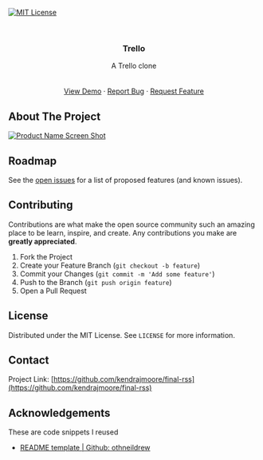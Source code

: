 
[![MIT License][license-shield]][license-url]




<!-- PROJECT LOGO -->
<br />
<p align="center">
  <h3 align="center">Trello</h3>

  <p align="center">
    A Trello clone
    <br />
    <br />
    <br />
    <a href="https://final-rss-kjm.herokuapp.com/">View Demo</a>
    ·
    <a href="https://github.com/kendrajmoore/final-rss/issues">Report Bug</a>
    ·
    <a href="https://github.com/kendrajmoore/final-rss/issues">Request Feature</a>
  </p>
</p>




<!-- ABOUT THE PROJECT -->
## About The Project

[![Product Name Screen Shot][product-screenshot]](https://i.ibb.co/8bh7M4j/Screen-Shot-2022-01-09-at-10-00-37-AM.png)




<!-- ROADMAP -->
## Roadmap

See the [open issues](https://github.com/kendrajmoore/final-rss/issues) for a list of proposed features (and known issues).



<!-- CONTRIBUTING -->
## Contributing

Contributions are what make the open source community such an amazing place to be learn, inspire, and create. Any contributions you make are **greatly appreciated**.

1. Fork the Project
2. Create your Feature Branch (`git checkout -b feature`)
3. Commit your Changes (`git commit -m 'Add some feature'`)
4. Push to the Branch (`git push origin feature`)
5. Open a Pull Request



<!-- LICENSE -->
## License

Distributed under the MIT License. See `LICENSE` for more information.



<!-- CONTACT -->
## Contact

Project Link: [https://github.com/kendrajmoore/final-rss](https://github.com/kendrajmoore/final-rss)



<!-- ACKNOWLEDGEMENTS -->
## Acknowledgements
These are code snippets I reused 

* [README template | Github: othneildrew](https://github.com/othneildrew/Best-README-Template)






[license-shield]: https://img.shields.io/badge/License-MIT-yellow.svg
[license-url]: https://opensource.org/licenses/MIT
[linkedin-shield]: https://img.shields.io/badge/-LinkedIn-black.svg?style=for-the-badge&logo=linkedin&colorB=555
[linkedin-url]: https://www.linkedin.com/in/kendrajmoore/
[product-screenshot]: https://i.ibb.co/wKH4htP/Screen-Shot-2021-12-10-at-9-32-25-AM.png